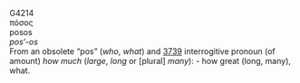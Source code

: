 <body>
  <p>G4214<br>  πόσος  <br> posos  <br><i>pos‘-os </i><br>From an obsolete “pos” (<i>who</i>, <i>what</i>) and <a href="g3739.htm">3739</a>  interrogitive pronoun (of amount) <i>how</i> <i>much</i> (<i>large</i>, <i>long</i> or [plural] <i>many</i>): - how great (long, many), what.<br></p>
 </body>